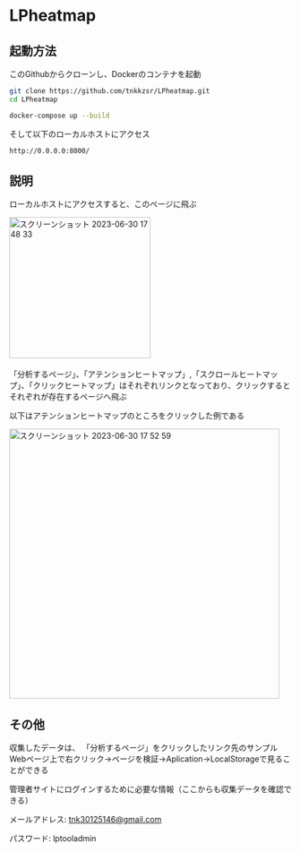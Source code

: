 # LPheatmap

 
## 起動方法
 
このGithubからクローンし、Dockerのコンテナを起動
```bash
git clone https://github.com/tnkkzsr/LPheatmap.git
cd LPheatmap

docker-compose up --build
```
そして以下のローカルホストにアクセス
```bash
http://0.0.0.0:8000/
```
## 説明
ローカルホストにアクセスすると、このページに飛ぶ




<img width="252" alt="スクリーンショット 2023-06-30 17 48 33" src="https://github.com/tnkkzsr/LPheatmap/assets/107390719/c4b89b29-71fe-4dee-a3e5-33c730040070">　

 「分析するページ」、「アテンションヒートマップ」,「スクロールヒートマップ」、「クリックヒートマップ」はそれぞれリンクとなっており、クリックするとそれぞれが存在するページへ飛ぶ
 
 以下はアテンションヒートマップのところをクリックした例である

 <img width="482" alt="スクリーンショット 2023-06-30 17 52 59" src="https://github.com/tnkkzsr/LPheatmap/assets/107390719/c24e0932-cfe7-409b-8797-ed3ca79418c1">

 ## その他
収集したデータは、 「分析するページ」をクリックしたリンク先のサンプルWebページ上で右クリック→ページを検証→Aplication→LocalStorageで見ることができる

管理者サイトにログインするために必要な情報（ここからも収集データを確認できる）

メールアドレス: tnk30125146@gmail.com

パスワード: lptooladmin


